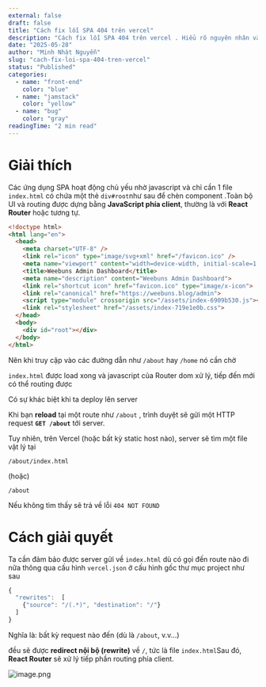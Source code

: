 ```yaml
---
external: false
draft: false
title: "Cách fix lỗi SPA 404 trên vercel"
description: "Cách fix lỗi SPA 404 trên vercel . Hiểu rõ nguyên nhân và config đúng chuẩn"
date: "2025-05-28"
author: "Minh Nhật Nguyễn"
slug: "cach-fix-loi-spa-404-tren-vercel"
status: "Published"
categories:
  - name: "front-end"
    color: "blue"
  - name: "jamstack"
    color: "yellow"
  - name: "bug"
    color: "gray"
readingTime: "2 min read"
---
```


# Giải thích


Các ứng dụng SPA hoạt động chủ yếu nhờ javascript và chỉ cần 1 file `index.html` có chứa một thẻ `div#root`như sau để chèn component .Toàn bộ UI và routing được dựng bằng **JavaScript phía client**, thường là với **React Router** hoặc tương tự.


```html
<!doctype html>
<html lang="en">
  <head>
    <meta charset="UTF-8" />
    <link rel="icon" type="image/svg+xml" href="/favicon.ico" />
    <meta name="viewport" content="width=device-width, initial-scale=1.0" />
    <title>Weebuns Admin Dashboard</title>
    <meta name="description" content="Weebuns Admin Dashboard">
    <link rel="shortcut icon" href="favicon.ico" type="image/x-icon">
    <link rel="canonical" href="https://weebuns.blog/admin">
    <script type="module" crossorigin src="/assets/index-6909b530.js"></script>
    <link rel="stylesheet" href="/assets/index-719e1e0b.css">
  </head>
  <body>
    <div id="root"></div>
  </body>
</html>
```


Nên khi truy cập vào các đường dẫn như `/about` hay `/home` nó cần chờ 


`index.html` được load xong và javascript của Router dom xử lý, tiếp đến mới có thể routing được



Có sự khác biệt khi ta deploy lên server 


Khi bạn **reload** tại một route như `/about` , trình duyệt sẽ gửi một HTTP request **`GET /about`** tới server.


Tuy nhiên, trên Vercel (hoặc bất kỳ static host nào), server sẽ tìm một file vật lý tại


```plain text
/about/index.html
```


(hoặc)


```plain text
/about
```


Nếu không tìm thấy sẽ trả về lỗi `404 NOT FOUND`


# Cách giải quyết


Ta cần đảm bảo được server gửi về `index.html` dù có gọi đến route nào đi nữa thông qua cấu hình `vercel.json` ở cấu hình gốc thư mục project như sau 


```javascript
{
  "rewrites":  [
    {"source": "/(.*)", "destination": "/"}
  ]
}
```


Nghĩa là: bất kỳ request nào đến (dù là `/about`, v.v...)


đều sẽ được **redirect nội bộ (rewrite)** về `/`, tức là file `index.html`Sau đó, **React Router** sẽ xử lý tiếp phần routing phía client.


![image.png](/images/blog/0b035652653ceee637d2c7f2375d5a53.png)

